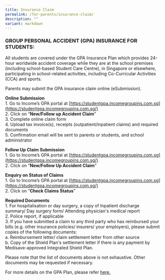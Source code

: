 ```yaml
---
title: Insurance Claim
permalink: /for-parents/insurance-claim/
description: ""
variant: markdown
---
```

### GROUP PERSONAL ACCIDENT (GPA) INSURANCE FOR STUDENTS:

All students are covered under the GPA Insurance Plan which provides 24-hour worldwide accident coverage while they are at the school premises (including school-based Student Care Centre), in Singapore or elsewhere, participating in school-related activities, including Co-Curricular Activities (CCA) and sports.   

Parents may submit the GPA insurance claim online (eSubmission).

**Online Submission**   
1\. Go to Income’s GPA portal at [https://studentgpa.incomegroupins.com.sg](https://studentgpa.incomegroupins.com.sg/)   
2\. Click on “**New/Follow up Accident Claim**”   
3\. Complete online claim form   
4\. Upload tax invoice(s), receipts (outpatient/inpatient claims) and required documents   
5\. Confirmation email will be sent to parents or students, and school administrator

  

**Follow Up Claim Submission**   
1\. Go to Income’s GPA portal at [https://studentgpa.incomegroupins.com.sg](https://studentgpa.incomegroupins.com.sg/)   
2\. Click on “**New/Follow Up Accident Claim**”


**Enquiry on Status of Claims**    
1\. Go to Income’s GPA portal at [https://studentgpa.incomegroupins.com.sg](https://studentgpa.incomegroupins.com.sg/)    
2\. Click on “**Check Claims Status**”

  

**Required Documents**    
1\. For hospitalisation or day surgery, a copy of Inpatient discharge summary/ Day surgery form/ Attending physician's medical report   
2\. Police report, if applicable   
3\. If you have submitted a claim to any third party who has reimbursed your bills (e.g. other insurance policies/ insurers/ your employers), please submit copies of the following documents:   
a. Reimbursement letter/ claim settlement letter from other source    
b. Copy of the Shield Plan's settlement letter if there is any payment by Medisave-approved Integrated Shield Plan.    

Please note that the list of documents above is not exhaustive. Other documents may be requested if necessary.

  
For more details on the GPA Plan, please refer [here.](/files/Product_Fact_Sheet__Year_2024_May__Revised.pdf)